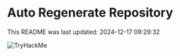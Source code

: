 # Auto Regenerate Repository

This README was last updated: 2024-12-17 09:29:32

 ![TryHackMe](https://tryhackme.com/badge/533634)